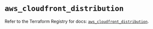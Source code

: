 # `aws_cloudfront_distribution`

Refer to the Terraform Registry for docs: [`aws_cloudfront_distribution`](https://registry.terraform.io/providers/hashicorp/aws/5.39.1/docs/resources/cloudfront_distribution).
